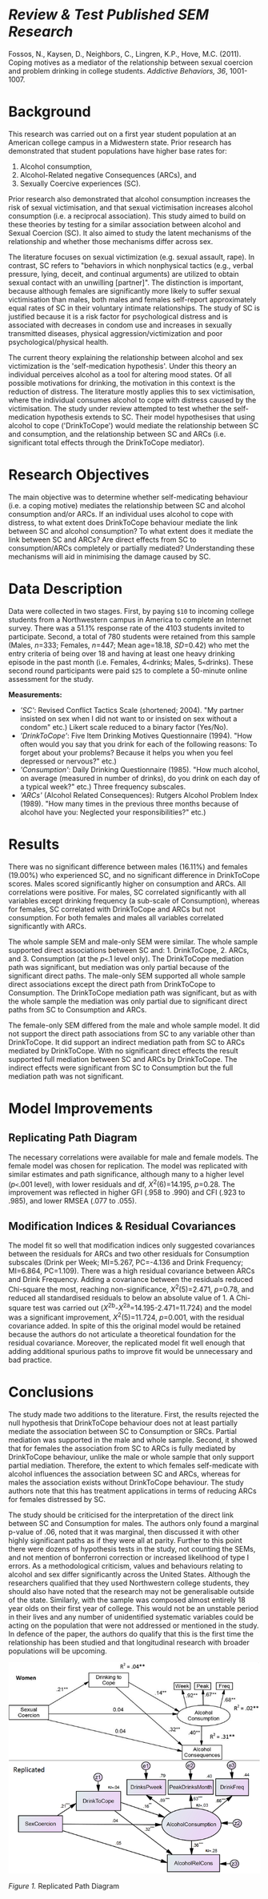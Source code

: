 *Review & Test Published SEM Research*
======================================

Fossos, N., Kaysen, D., Neighbors, C., Lingren, K.P., Hove, M.C. (2011). Coping motives as a mediator of the relationship between sexual coercion and problem drinking in college students. *Addictive Behaviors, 36*, 1001-1007.

Background
================

This research was carried out on a first year student population at an American college campus in a Midwestern state. Prior research has demonstrated that student populations have higher base rates for:

1.  Alcohol consumption,
2.  Alcohol-Related negative Consequences (ARCs), and
3.  Sexually Coercive experiences (SC).

Prior research also demonstrated that alcohol consumption increases the risk of sexual victimisation, and that sexual victimisation increases alcohol consumption (i.e. a reciprocal association). This study aimed to build on these theories by testing for a similar association between alcohol and Sexual Coercion (SC). It also aimed to study the latent mechanisms of the relationship and whether those mechanisms differ across sex.

The literature focuses on sexual victimization (e.g. sexual assault, rape). In contrast, SC refers to "behaviors in which nonphysical tactics (e.g., verbal pressure, lying, deceit, and continual arguments) are utilized to obtain sexual contact with an unwilling [partner]". The distinction is important, because although females are significantly more likely to suffer sexual victimisation than males, both males and females self-report approximately equal rates of SC in their voluntary intimate relationships. The study of SC is justified because it is a risk factor for psychological distress and is associated with decreases in condom use and increases in sexually transmitted diseases, physical aggression/victimization and poor psychological/physical health.

The current theory explaining the relationship between alcohol and sex victimization is the 'self-medication hypothesis'. Under this theory an individual perceives alcohol as a tool for altering mood states. Of all possible motivations for drinking, the motivation in this context is the reduction of distress. The literature mostly applies this to sex victimisation, where the individual consumes alcohol to cope with distress caused by the victimisation. The study under review attempted to test whether the self-medication hypothesis extends to SC. Their model hypothesises that using alcohol to cope ('DrinkToCope') would mediate the relationship between SC and consumption, and the relationship between SC and ARCs (i.e. significant total effects through the DrinkToCope mediator).

Research Objectives
===================

The main objective was to determine whether self-medicating behaviour (i.e. a coping motive) mediates the relationship between SC and alcohol consumption and/or ARCs. If an individual uses alcohol to cope with distress, to what extent does DrinkToCope behaviour mediate the link between SC and alcohol consumption? To what extent does it mediate the link between SC and ARCs? Are direct effects from SC to consumption/ARCs completely or partially mediated? Understanding these mechanisms will aid in minimising the damage caused by SC.

Data Description
================

Data were collected in two stages. First, by paying `$10` to incoming college students from a Northwestern campus in America to complete an Internet survey. There was a 51.1% response rate of the 4103 students invited to participate. Second, a total of 780 students were retained from this sample (Males, *n*=333; Females, *n*=447; Mean age=18.18, *SD*=0.42) who met the entry criteria of being over 18 and having at least one heavy drinking episode in the past month (i.e. Females, 4`<`drinks; Males, 5`<`drinks). These second round participants were paid `$25` to complete a 50-minute online assessment for the study.

**Measurements:**

-   *'SC'*: Revised Conflict Tactics Scale (shortened; 2004). "My partner insisted on sex when I did not want to or insisted on sex without a condom" etc.) Likert scale reduced to a binary factor (Yes/No).
-   *'DrinkToCope'*: Five Item Drinking Motives Questionnaire (1994). "How often would you say that you drink for each of the following reasons: To forget about your problems? Because it helps you when you feel depressed or nervous?" etc.)
-   *'Consumption'*: Daily Drinking Questionnaire (1985). "How much alcohol, on average (measured in number of drinks), do you drink on each day of a typical week?" etc.) Three frequency subscales.
-   *'ARCs'* (Alcohol Related Consequences): Rutgers Alcohol Problem Index (1989). "How many times in the previous three months because of alcohol have you: Neglected your responsibilities?" etc.)

Results
=======

There was no significant difference between males (16.11%) and females (19.00%) who experienced SC, and no significant difference in DrinkToCope scores. Males scored significantly higher on consumption and ARCs. All correlations were positive. For males, SC correlated significantly with all variables except drinking frequency (a sub-scale of Consumption), whereas for females, SC correlated with DrinkToCope and ARCs but not consumption. For both females and males all variables correlated significantly with ARCs.

The whole sample SEM and male-only SEM were similar. The whole sample supported direct associations between SC and: 1. DrinkToCope, 2. ARCs, and 3. Consumption (at the *p*`<`.1 level only). The DrinkToCope mediation path was significant, but mediation was only partial because of the significant direct paths. The male-only SEM supported all whole sample direct associations except the direct path from DrinkToCope to Consumption. The DrinkToCope mediation path was significant, but as with the whole sample the mediation was only partial due to significant direct paths from SC to Consumption and ARCs.

The female-only SEM differed from the male and whole sample model. It did not support the direct path associations from SC to any variable other than DrinkToCope. It did support an indirect mediation path from SC to ARCs mediated by DrinkToCope. With no significant direct effects the result supported full mediation between SC and ARCs by DrinkToCope. The indirect effects were significant from SC to Consumption but the full mediation path was not significant.

Model Improvements
==================

Replicating Path Diagram
------------------------

The necessary correlations were available for male and female models. The female model was chosen for replication. The model was replicated with similar estimates and path significance, although many to a higher level (*p*`<`.001 level), with lower residuals and df, *X*<sup>2</sup>(6)=14.195, *p*=0.28. The improvement was reflected in higher GFI (.958 to .990) and CFI (.923 to .985), and lower RMSEA (.077 to .055).

Modification Indices & Residual Covariances
-------------------------------------------

The model fit so well that modification indices only suggested covariances between the residuals for ARCs and two other residuals for Consumption subscales (Drink per Week; MI=5.267, PC=-4.136 and Drink Frequency; MI=6.864, PC=1.109). There was a high residual covariance between ARCs and Drink Frequency. Adding a covariance between the residuals reduced Chi-square the most, reaching non-significance, *X*<sup>2</sup>(5)=2.471, *p*=0.78, and reduced all standardised residuals to below an absolute value of 1. A Chi-square test was carried out (*X*<sup>2b</sup>-*X*<sup>2a</sup>=14.195-2.471=11.724) and the model was a significant improvement, *X*<sup>2</sup>(5)=11.724, *p*=0.001, with the residual covariance added. In spite of this the original model would be retained because the authors do not articulate a theoretical foundation for the residual covariance. Moreover, the replicated model fit well enough that adding additional spurious paths to improve fit would be unnecessary and bad practice.

Conclusions
===========

The study made two additions to the literature. First, the results rejected the null hypothesis that DrinkToCope behaviour does not at least partially mediate the association between SC to Consumption or SRCs. Partial mediation was supported in the male and whole sample. Second, it showed that for females the association from SC to ARCs is fully mediated by DrinkToCope behaviour, unlike the male or whole sample that only support partial mediation. Therefore, the extent to which females self-medicate with alcohol influences the association between SC and ARCs, whereas for males the association exists without DrinkToCope behaviour. The study authors note that this has treatment applications in terms of reducing ARCs for females distressed by SC.

The study should be criticised for the interpretation of the direct link between SC and Consumption for males. The authors only found a marginal p-value of .06, noted that it was marginal, then discussed it with other highly significant paths as if they were all at parity. Further to this point there were dozens of hypothesis tests in the study, not counting the SEMs, and not mention of bonferroni correction or increased likelihood of type I errors. As a methodological criticism, values and behaviours relating to alcohol and sex differ significantly across the United States. Although the researchers qualified that they used Northwestern college students, they should also have noted that the research may not be generalisable outside of the state. Similarly, with the sample was composed almost entirely 18 year olds on their first year of college. This would not be an unstable period in their lives and any number of unidentified systematic variables could be acting on the population that were not addressed or mentioned in the study. In defence of the paper, the authors do qualify that this is the first time the relationship has been studied and that longitudinal research with broader populations will be upcoming.

![](figures/SEMPublicationReview1.png)

*Figure 1.* Replicated Path Diagram
